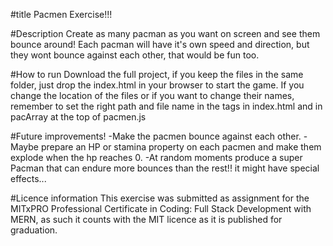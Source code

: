 #title
Pacmen Exercise!!!

#Description
Create as many pacman as you want on screen and see them bounce around! Each pacman will have it's own speed and direction, but they wont bounce against each other, that would be fun too.

#How to run
Download the full project, if you keep the files in the same folder, just drop the index.html in your browser to start the game.
If you change the location of the files or if you want to change their names, remember to set the right path and file name in the <script></script> tags in index.html and in pacArray at the top of pacmen.js

#Future improvements!
-Make the pacmen bounce against each other.
-Maybe prepare an HP or stamina property on each pacmen and make them explode when the hp reaches 0.
-At random moments produce a super Pacman that can endure more bounces than the rest!! it might have special effects...

#Licence information
This exercise was submitted as assignment for the MITxPRO Professional Certificate in Coding: Full Stack Development with MERN, as such it counts with the MIT licence as it is published for graduation.
